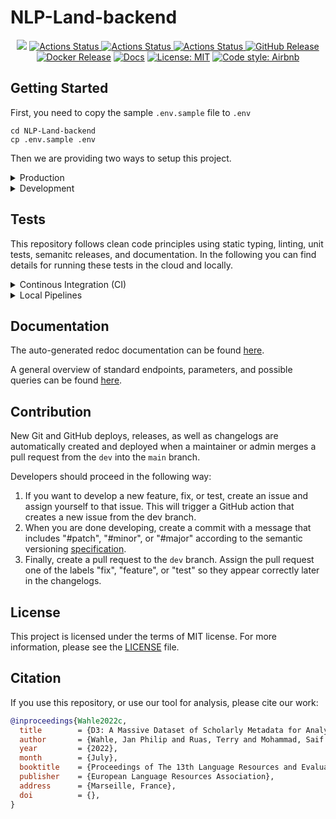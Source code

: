 # NLP-Land-backend

<p align="center">
<a href="https://codecov.io/gh/ag-gipp/NLP-Land-backend"><img src="https://codecov.io/gh/ag-gipp/NLP-Land-backend/branch/main/graph/badge.svg?token=FW8MXQX5XK"/></a>
<a href="https://github.com/ag-gipp/NLP-Land-backend/actions/workflows/branch.yml"><img alt="Actions Status" src="https://github.com/ag-gipp/NLP-Land-backend/actions/workflows/branch.yml/badge.svg?branch=main">  
<a href="https://github.com/ag-gipp/NLP-Land-backend/actions/workflows/release.yml"><img alt="Actions Status" src="https://github.com/ag-gipp/NLP-Land-backend/actions/workflows/release.yml/badge.svg?branch=dev">  
<a href="https://github.com/ag-gipp/NLP-Land-backend/actions/workflows/main.yml"><img alt="Actions Status" src="https://github.com/ag-gipp/NLP-Land-backend/actions/workflows/main.yml/badge.svg">
<a href="https://github.com/ag-gipp/NLP-Land-backend/releases"><img alt="GitHub Release" src="https://img.shields.io/github/v/release/ag-gipp/NLP-Land-backend?sort=semver"></a>
<a href="https://hub.docker.com/repository/docker/jpelhaw/nlp-land-backend"><img alt="Docker Release" src="https://img.shields.io/docker/v/jpelhaw/nlp-land-backend?label=Docker"></a>
<a href="https://ag-gipp.github.io/NLP-Land-backend/"><img alt="Docs" src="https://img.shields.io/badge/Docs-gh--pages-blue"></a>
<a href="https://github.com/ag-gipp/NLP-Land-backend/blob/master/LICENSE"><img alt="License: MIT" src="https://black.readthedocs.io/en/stable/_static/license.svg"></a>
<a href="https://github.com/airbnb/javascript"><img alt="Code style: Airbnb" src="https://img.shields.io/badge/codestyle-Airbnb-success"></a>
</p>

## Getting Started

First, you need to copy the sample `.env.sample` file to `.env`

```
cd NLP-Land-backend
cp .env.sample .env
```

Then we are providing two ways to setup this project.

    
<details> <summary> Production </summary>
<br/>
In production mode an instance of mongo is created in Docker and the backend started and connected to it.

To spin up the production version of this project, switch into the root directory of this project and run:

```console
docker-compose up --build
```
</details>
<details> <summary> Development </summary>
<br/>
If you want to actively develop this project, you need to install the project and dependencies locally.
    
To run the development environment locally, you need to spin up a mongodb instance.

```console
source .env
set -o allexport
docker run -d -p 27017:27017 --name mongodev \
    -e MONGO_INITDB_ROOT_USERNAME=$MONGO_USER \
    -e MONGO_INITDB_ROOT_PASSWORD=$MONGO_PASSWORD \
    -e MONGO_INITDB_DATABASE=$MONGO_DB \
    mongo
```

Then you can start the backend with auto-reload (whenever the code was changed) using:

```console
set -o allexport
source .env
npm run build:live
```
</details>

## Tests
    
This repository follows clean code principles using static typing, linting, unit tests, semanitc releases, and documentation. In the following you can find details for running these tests in the cloud and locally.

<details> <summary> Continous Integration (CI) </summary>

1. Whenever an issue is assigned, a issue branch from the current `dev` branch is created.
2. Whenever you create a pull request against the `dev` branch, typing, linting, and unit tests are checked.
3. Whenever a maintainer or admin creates a pull request from the `dev` to the `main` branch, a new release, docker image, documentation, and coverage report is generated.

</details>
    
<details> <summary> Local Pipelines </summary>

To run these CI pipelines such as tests and linting locally install [act](https://github.com/nektos/act). With act you can run CI tests in docker containers the way they are run on GitHub actions.

To run the full check suite with act you need the full ubuntu image (>12GB) and then execute:

```console
act
```

To run a single check like the Test from the pipeline, execute:

```console
act -j Test
```

You can also run the tests without act using:

```console
npm run test
npm run lint
```
</details>

## Documentation
The auto-generated redoc documentation can be found [here](https://ag-gipp.github.io/NLP-Land-backend).
    
A general overview of standard endpoints, parameters, and possible queries can be found [here](https://florianholzapfel.github.io/express-restify-mongoose/v1/).

    
## Contribution

New Git and GitHub deploys, releases, as well as changelogs are automatically created and deployed when a maintainer or admin merges a pull request from the `dev` into the `main` branch.
    
Developers should proceed in the following way:
1. If you want to develop a new feature, fix, or test, create an issue and assign yourself to that issue. This will trigger a GitHub action that creates a new issue from the dev branch.
2. When you are done developing, create a commit with a message that includes "#patch", "#minor", or "#major" according to the semantic versioning [specification](https://semver.org/).
3. Finally, create a pull request to the `dev` branch. Assign the pull request one of the labels "fix", "feature", or "test" so they appear correctly later in the changelogs.

## License

This project is licensed under the terms of MIT license. For more information, please see the [LICENSE](LICENSE) file.

## Citation

If you use this repository, or use our tool for analysis, please cite our work:

```bib
@inproceedings{Wahle2022c,
  title        = {D3: A Massive Dataset of Scholarly Metadata for Analyzing the State of Computer Science Research},
  author       = {Wahle, Jan Philip and Ruas, Terry and Mohammad, Saif M. and Gipp, Bela},
  year         = {2022},
  month        = {July},
  booktitle    = {Proceedings of The 13th Language Resources and Evaluation Conference},
  publisher    = {European Language Resources Association},
  address      = {Marseille, France},
  doi          = {},
}
```
